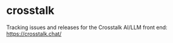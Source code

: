 # crosstalk
Tracking issues and releases for the Crosstalk AI/LLM front end:
https://crosstalk.chat/
